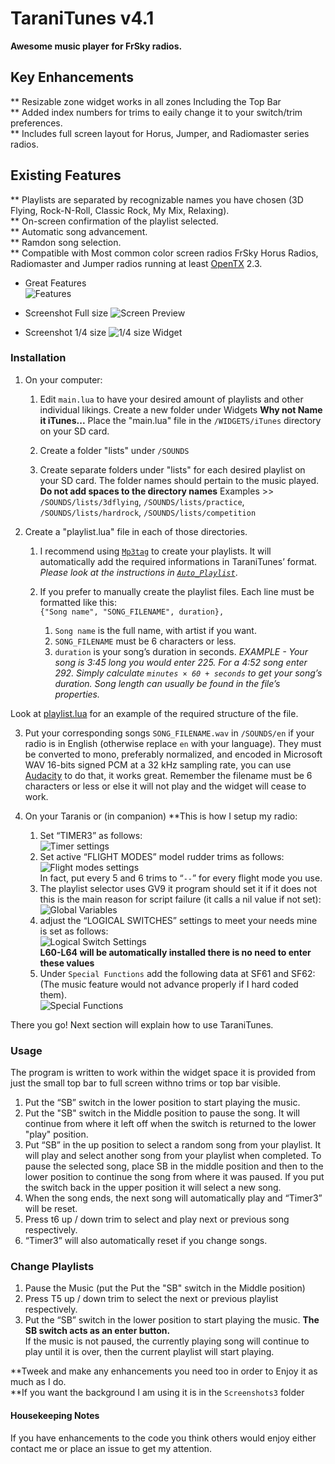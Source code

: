 TaraniTunes v4.1
===========
**Awesome music player for FrSky radios.**  
     
Key Enhancements
----------------    
** Resizable zone widget works in all zones Including the Top Bar      
** Added index numbers for trims to eaily change it to your switch/trim preferences.    
** Includes full screen layout for Horus, Jumper, and Radiomaster series radios.  
    
Existing Features
-----------------   
** Playlists are separated by recognizable names you have chosen (3D Flying, Rock-N-Roll, Classic Rock, My Mix, Relaxing).   
** On-screen confirmation of the playlist selected.    
** Automatic song advancement.  
** Ramdon song selection.  
** Compatible with Most common color screen radios FrSky Horus Radios, Radiomaster and Jumper radios running at least [OpenTX](http://www.open-tx.org) 2.3.    

* Great Features  
  ![Features](Screenshots3/clrfeat.png)    
  
* Screenshot Full size
  ![Screen Preview](Screenshots3/Colorscreen.PNG)  
  
 * Screenshot 1/4 size
  ![1/4 size Widget](Screenshots3/1-4size.png)  
  
### Installation
1. On your computer:
	1. Edit  `main.lua` to have your desired amount of playlists and other individual likings. Create a new folder under Widgets **Why not Name it iTunes...**  Place the "main.lua" file in the `/WIDGETS/iTunes` directory on your SD card.  

	2. Create a folder "lists" under `/SOUNDS`

	3. Create separate folders under "lists" for each desired playlist on your SD card. The folder names should pertain to the music played. **Do not add spaces to the directory names**
Examples >> `/SOUNDS/lists/3dflying`, `/SOUNDS/lists/practice`, `/SOUNDS/lists/hardrock`, `/SOUNDS/lists/competition`

2. Create a "playlist.lua" file in each of those directories.
	1. I recommend using [`Mp3tag`](https://www.mp3tag.de/en/index.html) to create your playlists. It will automatically add the required informations in TaraniTunes’ format. *Please look at the instructions in [`Auto_Playlist`](/Auto_Playlist)*.

	2.  If you prefer to manually create the playlist files. Each line must be formatted like this:   
	`{"Song name", "SONG_FILENAME", duration},`
		1. `Song name` is the full name, with artist if you want.
		2. `SONG_FILENAME` must be 6 characters or less.
		3. `duration` is your song’s duration in seconds. *EXAMPLE - Your song is 3:45 long you would enter 225. For a 4:52 song enter 292. Simply calculate `minutes × 60 + seconds` to get your song’s duration. Song length can usually be found in the file’s properties.*  

 Look at [playlist.lua](/playlist.lua) for an example of the required structure of the file.

3. Put your corresponding songs `SONG_FILENAME.wav` in `/SOUNDS/en` if your radio is in English (otherwise replace `en` with your language). They must be converted to mono, preferably normalized, and encoded in Microsoft WAV 16-bits signed PCM at a 32 kHz sampling rate, you can use [Audacity](http://www.audacityteam.org) to do that, it works great. Remember the filename must be 6 characters or less or else it will not play and the widget will cease to work.

4. On your Taranis or (in companion) **This is how I setup my radio:
	1. Set “TIMER3” as follows:      
	![Timer settings](Screenshots3/clrtimer.png)  
	2. Set active “FLIGHT MODES” model rudder trims as follows:     
	![Flight modes settings](Screenshots3/clrtrims.png)  
	In fact, put every 5 and 6 trims to “`--`” for every flight mode you use.  
	3. The playlist selector uses GV9 it program should set it if it does not this is the main reason for script failure (it calls a nil value if not set):     
	![Global Variables](Screenshots3/clrgv.png)    
	4. adjust the “LOGICAL SWITCHES” settings to meet your needs mine is set as follows:    
	![Logical Switch Settings](Screenshots3/clrls.png)    
	**L60-L64 will be automatically installed there is no need to enter these values**    
	5. Under `Special Functions` add the following data at SF61 and SF62: (The music feature would not advance properly if I hard coded them).      
  	![Special Functions](Screenshots3/clrsf.png)  
	
There you go! Next section will explain how to use TaraniTunes.    

### Usage

The program is written to work within the widget space it is provided from just the small top bar to full screen withno trims or top bar visible.     
1. Put the “SB” switch in the lower position to start playing the music.
2. Put the "SB" switch in the Middle position to pause the song. It will continue from where it left off when the switch is returned to the lower "play" position.
3. Put “SB” in the up position to select a random song from your playlist. It will play and select another song from your playlist when completed.  To pause the selected song, place SB in the middle position and then to the lower position to continue the song from where it was paused.  If you put the switch back in the upper position it will select a new song.
4. When the song ends, the next song will automatically play and “Timer3” will be reset.
5. Press t6 up / down trim to select and play next or previous song respectively.    
6. “Timer3” will also automatically reset if you change songs.     

### Change Playlists     
1. Pause the Music (put the Put the "SB" switch in the Middle position)
2. Press T5 up / down trim to select the next or previous playlist respectively.   
3. Put the “SB” switch in the lower position to start playing the music.
**The SB switch acts as an enter button.**   
If the music is not paused, the currently playing song will continue to play until it is over, then the current playlist will start playing.  

**Tweek and make any enhancements you need too in order to Enjoy it as much as I do.  
**If you want the background I am using it is in the `Screenshots3` folder

####  Housekeeping Notes  
If you have enhancements to the code you think others would enjoy either contact me or place an issue to get my attention.

